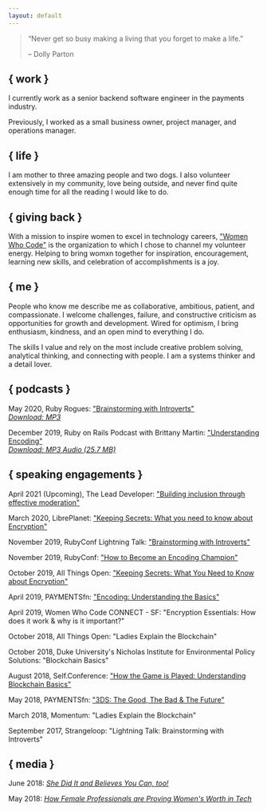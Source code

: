 ```yaml
---
layout: default
---
```


> “Never get so busy making a living that you forget to make a life.”
>
> – Dolly Parton


## { work }

I currently work as a senior backend software engineer in the payments industry.

Previously, I worked as a small business owner, project manager, and operations manager.


## { life }

I am mother to three amazing people and two dogs. I also volunteer extensively in my community, love being outside, and never find quite enough time for all the reading I would like to do.


## { giving back }

With a mission to inspire women to excel in technology careers, ["Women Who Code"](https://www.womenwhocode.com/raleigh-durham/about) is the organization to which I chose to channel my volunteer energy. Helping to bring womxn together for inspiration, encouragement, learning new skills, and celebration of accomplishments is a joy.


## { me }

People who know me describe me as collaborative, ambitious, patient, and compassionate. I welcome challenges, failure, and constructive criticism as opportunities for growth and development. Wired for optimism, I bring enthusiasm, kindness, and an open mind to everything I do.

The skills I value and rely on the most include creative problem solving, analytical thinking, and connecting with people. I am a systems thinker and a detail lover.


## { podcasts }

May 2020, Ruby Rogues: ["Brainstorming with Introverts"](https://devchat.tv/ruby-rogues/rr-460-how-to-brainstorm-with-introverts-deedee-lavinder/)<br>
*[Download: MP3](https://media.devchat.tv/ruby-rogues/RR_460_DeeDee_Lavinder.mp3)*

December 2019, Ruby on Rails Podcast with Brittany Martin: ["Understanding Encoding"](https://5by5.tv/rubyonrails/298)<br>
*[Download: MP3 Audio (25.7 MB)](https://director.5by5.tv/d/rubyonrails/5by5.cachefly.net/audio/broadcasts/rubyonrails/2019/rubyonrails-298.mp3)*


## { speaking engagements }

April 2021 (Upcoming), The Lead Developer: ["Building inclusion through effective moderation"](https://newyork2020.theleaddeveloper.com/talks#deedee-lavinder)

March 2020, LibrePlanet: ["Keeping Secrets: What you need to know about Encryption"](https://media.libreplanet.org/u/libreplanet/m/keeping-secrets-what-you-need-to-know-about-encryption/)

November 2019, RubyConf Lightning Talk: ["Brainstorming with Introverts"](https://www.youtube.com/watch?v=7TrKS8ZiTyI&feature=youtu.be&list=PLE7tQUdRKcyZDE8nFrKaqkpd-XK4huygU&t=4506)

November 2019, RubyConf: ["How to Become an Encoding Champion"](https://www.youtube.com/watch?v=3Uut6DEgW-4)

October 2019, All Things Open: ["Keeping Secrets: What You Need to Know about Encryption"](https://twitter.com/ddlavinder/status/1184166085299527683)

April 2019, PAYMENTSfn: ["Encoding: Understanding the Basics"](https://www.youtube.com/watch?v=ah4_TXetq0g&feature=youtu.be&list=PLE7tQUdRKcyYqQEEpwgtvuEB883NEGn9S)

April 2019, Women Who Code CONNECT - SF: "Encryption Essentials: How does it work & why is it important?"

October 2018, All Things Open: "Ladies Explain the Blockchain"

October 2018, Duke University's Nicholas Institute for Environmental Policy Solutions: "Blockchain Basics"

August 2018, Self.Conference: ["How the Game is Played: Understanding Blockchain Basics"](http://selfconference.org/events/4/sessions#speaker_438)

May 2018, PAYMENTSfn: ["3DS: The Good, The Bad & The Future"](https://www.youtube.com/watch?v=rtMnAstvPdo)

March 2018, Momentum: "Ladies Explain the Blockchain"

September 2017, Strangeloop: "Lightning Talk: Brainstorming with Introverts"


## { media }

June 2018: [_She Did It and Believes You Can, too!_](https://medium.com/momentumrdu/she-did-it-and-believes-you-can-too-14e74ff37e84)

May 2018: [_How Female Professionals are Proving Women's Worth in Tech_](https://www.wraltechwire.com/2018/05/24/how-female-professionals-are-proving-womens-worth-in-tech/)


